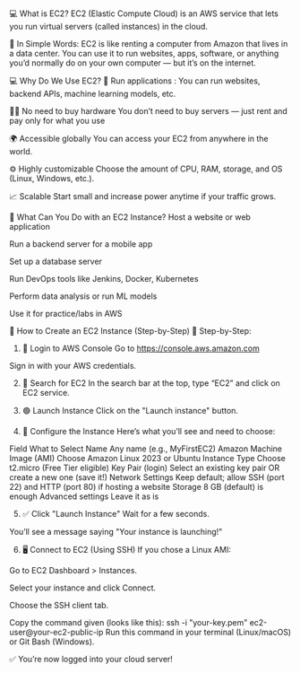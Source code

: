 💻 What is EC2?
EC2 (Elastic Compute Cloud) is an AWS service that lets you run virtual servers (called instances) in the cloud.


🧠 In Simple Words:
EC2 is like renting a computer from Amazon that lives in a data center.
You can use it to run websites, apps, software, or anything you’d normally do on your own computer — but it’s on the internet.

💻 Why Do We Use EC2?
💪 Run applications	: You can run websites, backend APIs, machine learning models, etc.

🧑‍💻 No need to buy hardware	You don’t need to buy servers — just rent and pay only for what you use

🌍 Accessible globally	You can access your EC2 from anywhere in the world.

⚙️ Highly customizable	Choose the amount of CPU, RAM, storage, and OS (Linux, Windows, etc.).

📈 Scalable	Start small and increase power anytime if your traffic grows. 

🔧 What Can You Do with an EC2 Instance?
Host a website or web application

Run a backend server for a mobile app

Set up a database server

Run DevOps tools like Jenkins, Docker, Kubernetes

Perform data analysis or run ML models

Use it for practice/labs in AWS

🚀 How to Create an EC2 Instance (Step-by-Step)
🧭 Step-by-Step:
1. 🔐 Login to AWS Console
Go to https://console.aws.amazon.com

Sign in with your AWS credentials.

2. 🔎 Search for EC2
In the search bar at the top, type “EC2” and click on EC2 service.

3. 🟢 Launch Instance
Click on the "Launch instance" button.

4. 📝 Configure the Instance
Here’s what you’ll see and need to choose:

Field	What to Select
Name	Any name (e.g., MyFirstEC2)
Amazon Machine Image (AMI)	Choose Amazon Linux 2023 or Ubuntu
Instance Type	Choose t2.micro (Free Tier eligible)
Key Pair (login)	Select an existing key pair OR create a new one (save it!)
Network Settings	Keep default; allow SSH (port 22) and HTTP (port 80) if hosting a website
Storage	8 GB (default) is enough
Advanced settings	Leave it as is

5. ✅ Click "Launch Instance"
Wait for a few seconds.

You’ll see a message saying "Your instance is launching!"

6. 🖥️ Connect to EC2 (Using SSH)
If you chose a Linux AMI:

Go to EC2 Dashboard > Instances.

Select your instance and click Connect.

Choose the SSH client tab.

Copy the command given (looks like this):
ssh -i "your-key.pem" ec2-user@your-ec2-public-ip
Run this command in your terminal (Linux/macOS) or Git Bash (Windows).

✅ You’re now logged into your cloud server!